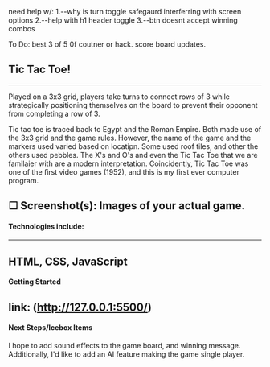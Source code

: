 need help w/:
1.--why is turn toggle safegaurd interferring with screen options
2.--help with h1 header toggle 
3.--btn doesnt accept winning combos


To Do:
best 3 of 5 0f coutner or hack.
score board updates.



## Tic Tac Toe!
---
Played on a 3x3 grid, players take turns to connect rows of 3 while strategically positioning themselves on the board to prevent their opponent from completing a row of 3. 

Tic tac toe is traced back to Egypt and the Roman Empire. Both made use of the 3x3 grid and the game rules. However, the name of the game and the markers used varied based on locatipn. Some used roof tiles, and other the others used pebbles. The X's and O's and even the Tic Tac Toe that we are familaier with are a modern interpretation. Coincidently, Tic Tac Toe was one of the first video games (1952), and this is my first ever computer program. 

####
☐ Screenshot(s): Images of your actual game.
---
#### Technologies include:
---
HTML, CSS, JavaScript
---
#### Getting Started
link: (http://127.0.0.1:5500/)
---
#### Next Steps/Icebox Items
I hope to add sound effects to the game board, and winning message. Additionally, I'd like to add an AI feature making the game single player. 